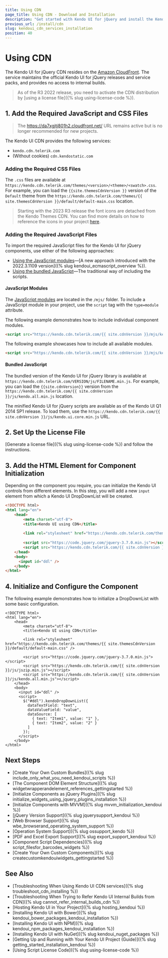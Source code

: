 ```yaml
---
title: Using CDN
page_title: Using CDN - Download and Installation 
description: "Get started with Kendo UI for jQuery and install the Kendo UI components by using the Kendo UI CDN services."
previous_url: /install/cdn
slug: kendoui_cdn_services_installation
position: 40
---
```


# Using CDN

The Kendo UI for jQuery CDN resides on the [Amazon CloudFront](https://aws.amazon.com/cloudfront/). The service maintains the official Kendo UI for jQuery releases and service packs, and provides no access to internal builds. 

> As of the R3 2022 release, you need to activate the CDN distribution by [using a license file]({% slug using-license-code %}).

## 1. Add the Required JavaScript and CSS Files

> The https://da7xgjtj801h2.cloudfront.net/ URL remains active but is no longer recommended for new projects.

The Kendo UI CDN provides the following services: 

* `kendo.cdn.telerik.com`
* (Without cookies) `cdn.kendostatic.com`

### Adding the Required CSS Files

The `.css` files are available at `https://kendo.cdn.telerik.com/themes/<version>/<theme>/<swatch>.css`. For example, you can load the `{{site.themesCdnVersion }}` version of the `Default` theme  from the `https://kendo.cdn.telerik.com/themes/{{ site.themesCdnVersion }}/default/default-main.css` location.

> Starting with the 2023 R3 release the font icons are detached from the Kendo Themes CDN. You can find more details on how to reference the icons in your project [here](https://www.telerik.com/design-system/docs/foundation/iconography/font-icons/#usage).

### Adding the Required JavaScript Files

To import the required JavaScript files for the Kendo UI for jQuery components, use either of the following approaches:

 - [Using the JavaScript modules](#javascript-modules)—[A new approach introduced with the 2022.3.1109 version]({% slug kendoui_ecmascript_overview %}).
 - [Using the bundled JavaScript](#bundled-javascript)—The traditional way of including the scripts.

#### JavaScript Modules

The [JavaScript modules](https://developer.mozilla.org/en-US/docs/Web/JavaScript/Guide/Modules) are located in the `/mjs/` folder. To include a JavaScript module in your project, use the `script` tag with the `type=module` attribute.

The following example demonstrates how to include individual component modules. 

```html
<script src="https://kendo.cdn.telerik.com/{{ site.cdnVersion }}/mjs/kendo.grid.js" type="module"></script> <!-- Include the Grid module. The rest of the dependencies required by the Grid will be loaded automatically. -->
```

The following example showcases how to include all available modules.

```html
<script src="https://kendo.cdn.telerik.com/{{ site.cdnVersion }}/mjs/kendo.all.js" type="module"></script> <!-- Include all Kendo UI modules. -->
```

#### Bundled JavaScript

The bundled version of the Kendo UI for jQuery library is available at `https://kendo.cdn.telerik.com/VERSION/js/FILENAME.min.js`. For example, you can load the `{{site.cdnVersion}}` version from the `https://kendo.cdn.telerik.com/{{ site.cdnVersion }}/js/kendo.all.min.js` location.

The minified Kendo UI for jQuery scripts are available as of the Kendo UI Q1 2014 SP1 release. To load them, use the `https://kendo.cdn.telerik.com/{{ site.cdnVersion }}/js/kendo.ui.core.min.js` URL.

## 2. Set Up the License File

[Generate a license file]({% slug using-license-code %}) and follow the instructions.

## 3. Add the HTML Element for Component Initialization

Depending on the component you require, you can initialize the Kendo UI controls from different elements. In this step, you will add a new `input` element from which a Kendo UI DropDownList will be created. 


```html
<!DOCTYPE html>
<html lang="en">
    <head>
        <meta charset="utf-8">
        <title>Kendo UI using CDN</title>
        
        <link rel="stylesheet" href="https://kendo.cdn.telerik.com/themes/{{ site.themesCdnVersion }}/default/default-main.css" />
        
        <script src="https://code.jquery.com/jquery-3.7.0.min.js"></script>
        <script src="https://kendo.cdn.telerik.com/{{ site.cdnVersion }}/js/kendo.all.min.js"></script>
    </head>
    <body>
      <input id="ddl" />	  
    </body>
</html>
```

## 4. Initialize and Configure the Component

The following example demonstrates how to initialize a DropDownList with some basic configuration.

```dojo
<!DOCTYPE html>
<html lang="en">
    <head>
        <meta charset="utf-8">
        <title>Kendo UI using CDN</title>

        <link rel="stylesheet" href="https://kendo.cdn.telerik.com/themes/{{ site.themesCdnVersion }}/default/default-main.css" />

        <script src="https://code.jquery.com/jquery-3.7.0.min.js"></script>
        <script src="https://kendo.cdn.telerik.com/{{ site.cdnVersion }}/js/jszip.min.js"></script>
        <script src="https://kendo.cdn.telerik.com/{{ site.cdnVersion }}/js/kendo.all.min.js"></script>
    </head>
    <body>
      <input id="ddl" />
      <script>
	    $("#ddl").kendoDropDownList({
          dataTextField: "text",
          dataValueField: "value",
          dataSource: [
            { text: "Item1", value: "1" },
            { text: "Item2", value: "2" }
          ]
        });
	  </script>	  
    </body>
</html>
```


## Next Steps

* [Create Your Own Custom Bundles]({% slug include_only_what_you_need_kendoui_scripts %})
* [The Component DOM Element Structure]({% slug widgetwrapperandelement_references_gettingstarted %})
* [Initialize Components as jQuery Plugins]({% slug initialize_widgets_using_jquery_plugins_installation %})
* [Initialize Components with MVVM]({% slug mvvm_initialization_kendoui %})
* [jQuery Version Support]({% slug jquerysupport_kendoui %})
* [Web Browser Support]({% slug wbe_browserand_operating_system_support %})
* [Operation System Support]({% slug ossupport_kendo %})
* [PDF and Excel Export Support]({% slug export_support_kendoui %})
* [Component Script Dependencies]({% slug script_filesfor_barcodes_widgets %})
* [Create Your Own Custom Components]({% slug createcustomkendouiwidgets_gettingstarted %})

## See Also

* [Troubleshooting When Using Kendo UI CDN services]({% slug troubleshoot_cdn_installing %})
* [Troubleshooting When Trying to Refer Kendo UI Internal Builds from CDN]({% slug cannot_refer_internal_builds_cdn %})
* [Hosting Kendo UI in Your Project]({% slug hosting_kendoui %})
* [Installing Kendo UI with Bower]({% slug kendoui_bower_packages_kendoui_installation %})
* [Installing Kendo UI with NPM]({% slug kendoui_npm_packages_kendoui_installation %})
* [Installing Kendo UI with NuGet]({% slug kendoui_nuget_packages %})
* [Getting Up and Running with Your Kendo UI Project (Guide)]({% slug getting_started_installation_kendoui %})
* [Using Script License Code]({% slug using-license-code %})
